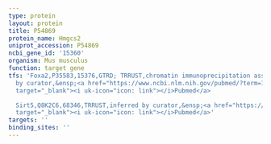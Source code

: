 ```yaml
---
type: protein
layout: protein
title: P54869
protein_name: Hmgcs2
uniprot_accession: P54869
ncbi_gene_id: '15360'
organism: Mus musculus
function: target gene
tfs: 'Foxa2,P35583,15376,GTRD; TRRUST,chromatin immunoprecipitation assay; inferred
  by curator,&ensp;<a href="https://www.ncbi.nlm.nih.gov/pubmed/?term=17267396%5Buid%5D"
  target="_blank"><i uk-icon="icon: link"></i>Pubmed</a>

  Sirt5,Q8K2C6,68346,TRRUST,inferred by curator,&ensp;<a href="https://www.ncbi.nlm.nih.gov/pubmed/?term=24315375%5Buid%5D"
  target="_blank"><i uk-icon="icon: link"></i>Pubmed</a>'
targets: ''
binding_sites: ''
---
```

